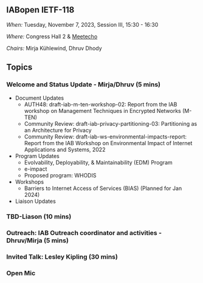 ## IABopen IETF-118

*When:* Tuesday, November 7, 2023, Session III, 15:30 - 16:30	

*Where:* Congress Hall 2 & [Meetecho](https://meetecho.ietf.org/client/?session=31696)

*Chairs:* Mirja Kühlewind, Dhruv Dhody


## Topics

### Welcome and Status Update - Mirja/Dhruv (5 mins)
* Document Updates
    - AUTH48: draft-iab-m-ten-workshop-02: Report from the IAB workshop on Management Techniques in Encrypted Networks (M-TEN)
    - Community Review: draft-iab-privacy-partitioning-03: Partitioning as an Architecture for Privacy
    - Community Review: draft-iab-ws-environmental-impacts-report: Report from the IAB Workshop on Environmental Impact of Internet Applications and Systems, 2022
* Program Updates
    - Evolvability, Deployability, & Maintainability (EDM) Program
    - e-impact
    - Proposed program: WHODIS
* Workshops
    - Barriers to Internet Access of Services (BIAS) (Planned for Jan 2024)
* Liaison Updates
  
### TBD-Liason (10 mins)

### Outreach: IAB Outreach coordinator and activities - Dhruv/Mirja (5 mins)

### Invited Talk: Lesley Kipling (30 mins)

### Open Mic
